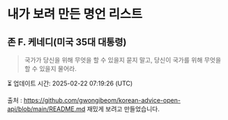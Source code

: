 # 내가 보려 만든 명언 리스트

##  존 F. 케네디(미국 35대 대통령)
> 국가가 당신을 위해 무엇을 할 수 있을지 묻지 말고, 당신이 국가를 위해 무엇을 할 수 있을지 물어라.


⏳ 업데이트 시간: 2025-02-22 07:19:26 (UTC)

출처 : https://github.com/gwongibeom/korean-advice-open-api/blob/main/README.md
재밌게 보려고 만들었습니다.
